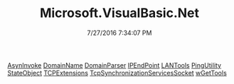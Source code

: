 ﻿---
title: Microsoft.VisualBasic.Net
date: 7/27/2016 7:34:07 PM
---

[AsynInvoke](T-Microsoft.VisualBasic.Net.AsynInvoke.html)
[DomainName](T-Microsoft.VisualBasic.Net.DomainName.html)
[DomainParser](T-Microsoft.VisualBasic.Net.DomainParser.html)
[IPEndPoint](T-Microsoft.VisualBasic.Net.IPEndPoint.html)
[LANTools](T-Microsoft.VisualBasic.Net.LANTools.html)
[PingUtility](T-Microsoft.VisualBasic.Net.PingUtility.html)
[StateObject](T-Microsoft.VisualBasic.Net.StateObject.html)
[TCPExtensions](T-Microsoft.VisualBasic.Net.TCPExtensions.html)
[TcpSynchronizationServicesSocket](T-Microsoft.VisualBasic.Net.TcpSynchronizationServicesSocket.html)
[wGetTools](T-Microsoft.VisualBasic.Net.wGetTools.html)

